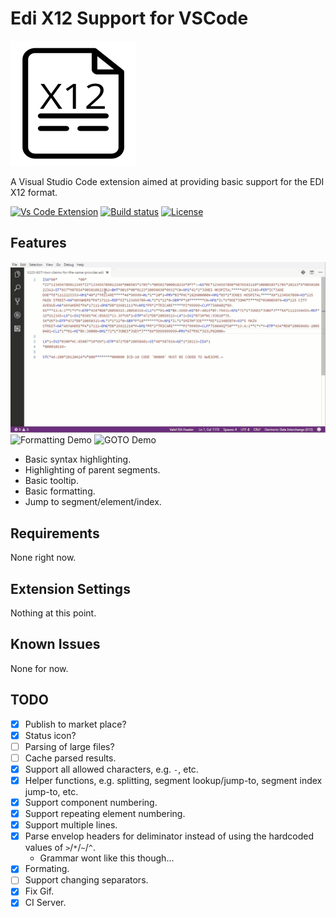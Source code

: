 # Edi X12 Support for VSCode

![Project Icon](docs/images/icon.png)

A Visual Studio Code extension aimed at providing basic support for the EDI X12 format.

[![Vs Code Extension](https://img.shields.io/badge/vscode-extension-blue.svg?style=flat-square)](https://marketplace.visualstudio.com/items?itemName=Silvenga.edi-x12-support)
[![Build status](https://img.shields.io/appveyor/ci/Silvenga/vscode-edi-x12-support.svg?maxAge=2592000&style=flat-square)](https://ci.appveyor.com/project/Silvenga/vscode-edi-x12-support)
[![License](https://img.shields.io/github/license/Silvenga/vscode-edi-x12-support.svg?style=flat-square)](https://github.com/Silvenga/vscode-edi-x12-support/blob/master/LICENSE)

## Features

![Hover Demo](docs/images/demo.gif)
![Formatting Demo](docs/images/formatting.gif)
![GOTO Demo](docs/images/goto-demo.gif)

- Basic syntax highlighting.
- Highlighting of parent segments.
- Basic tooltip.
- Basic formatting.
- Jump to segment/element/index.

## Requirements

None right now.

## Extension Settings

Nothing at this point.

## Known Issues

None for now.

## TODO

- [X] Publish to market place?
- [X] Status icon?
- [ ] Parsing of large files?
- [ ] Cache parsed results.
- [X] Support all allowed characters, e.g. `-`, etc. 
- [X] Helper functions, e.g. splitting, segment lookup/jump-to, segment index jump-to, etc.
- [X] Support component numbering.
- [X] Support repeating element numbering.
- [X] Support multiple lines.
- [X] Parse envelop headers for deliminator instead of using the hardcoded values of `>`/`*`/`~`/`^`.
  - Grammar wont like this though...
- [X] Formating.
- [ ] Support changing separators.
- [X] Fix Gif.
- [X] CI Server.
